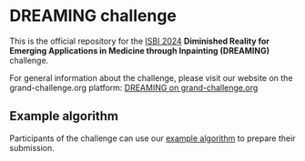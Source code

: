 # DREAMING challenge

This is the official repository for the [ISBI 2024](https://biomedicalimaging.org/2024/) **Diminished Reality for Emerging Applications in Medicine through Inpainting (DREAMING)** challenge. 

For general information about the challenge, please visit our website on the grand-challenge.org platform: [DREAMING on grand-challenge.org](https://dreaming.grand-challenge.org/)

## Example algorithm

Participants of the challenge can use our [example algorithm](example_algorithm) to prepare their submission.
